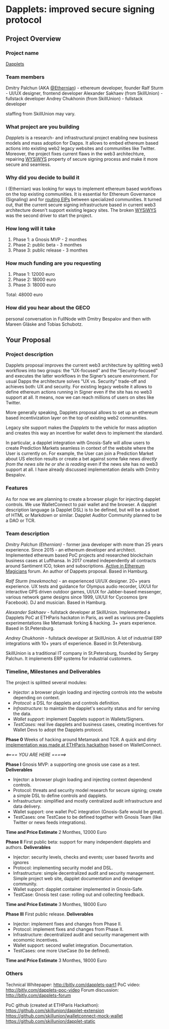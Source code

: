 # Dapplets: improved secure signing protocol

## Project Overview

### Project name

[Dapplets](https://medium.com/@Ethernian/dapplets-part-1-introduce-new-dapp-architecture-for-better-ux-and-security-75a4881b4765)

### Team members

Dmitry Palchun (AKA [@Ethernian](https://ethereum-magicians.org/u/ethernian)) - ethereum developer, founder
Ralf Sturm - UI/UX designer, frontend developer
Alexander Sakhaev (from SkillUnion) - fullstack developer
Andrey Chukhonin (from SkillUnion) - fullstack developer

staffing from SkillUnion may vary.

### What project are you building
*Dapplets* is a research- and infrastructural project enabling new business models and mass adoption for Dapps. It allows to embed ethereum based actions into existing web2 legacy websites and communities like Twitter. Moreover, the project fixes current flaws in the web3 architechture, repairing [WYSiWYS](https://en.wikipedia.org/wiki/WYSIWYS) property of secure signing process and make it more secure and seamless.

### Why did you decide to build it
I (Ethernian) was looking for ways to implement ethereum based workflows on the top existing communities. It is essential for Ethereum Governance (Signaling) and for [routing EIPs](https://ethereum-magicians.org/t/decentralizing-eip-workflow/1525)  between specialized communities. It turned out, that the current secure signing infrastructure based in current web3 architecture doesn't support existing legacy sites.
The broken [WYSiWYS](https://en.wikipedia.org/wiki/WYSIWYS) was the second driver to start the project.
  

### How long will it take

1. Phase 1: a Gnosis MVP - 2 monthes
1. Phase 2: public beta - 3 monthes
1. Phase 3: public release - 3 monthes

  

### How much funding are you requesting
1. Phase 1: 12000 euro
1. Phase 2: 18000 euro
1. Phase 3: 18000 euro

Total: 48000 euro


### How did you hear about the GECO

personal conversation in FullNode with Dmitry Bespalov and then with Mareen Gläske and Tobias Schubotz.

## Your Proposal

### Project description

Dapplets proposal improves the current web3 architecture by splitting web3 workflows into two groups: the “UX-focused” and the “Security-focused” and executes the latter workflows in the Signer’s secure environment. For usual Dapps the architecture solves "UX vs. Security" trade-off and achieves both: UX and security. For existing legacy website it allows to define ethereum actions running in Signer even if the site has no web3 support at all. It means, now we can reach millions of users on sites like Twitter. 

More generally speaking, Dapplets proposal allows to set up an ethereum based incentivization layer on the top of existing web2 communities.

Legacy site support makes the _Dapplets_ to the vehicle for mass adoption and creates this way an incentive for wallet devs to implement the standard.

In particular, a dapplet integration with Gnosis-Safe will allow users to create Prediction Markets seamless in context of the website where the User is currently on. For example, the User can join a Prediction Market about US election results or create a bet against some fake news _directly from the news site he or she is reading_ even if the news site has no web3 support at all. I have already discussed implementation details with Dmitry Bespalov.

### Features

As for now we are planning to create a browser plugin for injecting dapplet controls. We use WalletConnect to pair wallet and the browser. A dapplet description language (a Dapplet DSL) is to be defined, but will be a subset of HTML or Markdown or similar.
Dapplet Auditor Community planned to be a DAO or TCR.

### Team description

*Dmitry Palchun (Ethernian)* - former java developer with more than 25 years experience. Since 2015 - an ethereum developer and architect. Implemented ethereum based PoC projects and researched blockchain business cases at Lufthansa. In 2017 created independently all contracts around Santiment ICO, token and subscriptions. [Active in Ethereum Magicians](https://ethereum-magicians.org/u/ethernian) forum. An author of Dappets proposal.
Based in Hamburg.


*Ralf Sturm (meekmocha)* - an experienced UI/UX designer. 20+ years experience.
UX tests and guidance for Olympus audio recorder, UX/UI for interactive GPS driven outdoor games, UI/UX for Jabber-based messenger, various network game designs since 1999, UX/UI for Cycosmos (pre Facebook).
DJ and musician. 
Based in Hamburg.

*Alexander Sakhaev* - fullstack developer at SkillUnion. Implemented a Dapplets PoC at ETHParis hackaton in Paris, as well as various pre-Dapplets experimentations like Metamask forking & hacking. 3+ years experience.
Based in St.Petersburg.

*Andrey Chukhonin* - fullstack developer at SkillUnion. A lot of industrial ERP integrations with 10+ years of experience.
Based in St.Petersburg.


SkillUnion is a traditional IT company in St.Petersburg, founded by Sergey Palchun. It implements ERP systems for industrial customers.

### Timeline, Milestones and Deliverables

The project is splitted several modules:

* *Injector:* a browser plugin loading and injecting controls into the website depending on context.
* *Protocol:* a DSL for dapplets and controls definition.
* *Infrastructure:* to maintain the dapplet's security status and for serving the data.
* *Wallet support:* implement Dapplets support in Wallets/Signers.
* *TestCases:* real live dapplets and business cases, creating incentives for Wallet Devs to adopt the Dapplets protocol.
  

**Phase 0** 
Weeks of hacking around Metamask and TCR.
A quick and dirty [implementation was made at ETHParis hackathon](https://twitter.com/Ethernian/status/1104596777519452160) based on WalletConnect. 

*<==== YOU ARE HERE =====>*

**Phase I** 
Gnosis MVP: a supporting one gnosis use case as a test.
**Deliverables**
* Injector: a browser plugin loading and injecting context dependend controls.
* Protocol: threats and security model research for secure signing; create a simple DSL to define controls and dapplets.
* Infrastructure: simplified and mostly centralized audit infrastructure and data delivery.
* Wallet support: one wallet PoC integration (Gnosis-Safe would be great).
* TestCases: one TestCase to be defined together with Gnosis Team 
(like Twitter or news feeds integrations).  

**Time and Price Estimate** 
2 Monthes, 12000 Euro

  

**Phase II** 
First public beta: support for many independent dapplets and authors. 
**Deliverables**
* Injector: security levels, checks and events; user based favorits and ignores
* Protocol: implementing security model and DSL.
* Infrastructure: simple decentralized audit and security management. Simple project web site, dapplet documentation and developer community.
* Wallet support: dapplet container implemented in Gnosis-Safe.
* TestCase: Gnosis test case: rolling out and collecting feedback.

**Time and Price Estimate** 
3 Monthes, 18000 Euro
  

**Phase III** 
First public release.
**Deliverables**
* Injector: implement fixes and changes from Phase II.
* Protocol: implement fixes and changes from Phase II.
* Infrastructure: decentralized audit and security management with ecomomic incentives.
* Wallet support: second wallet integration. Documentation.
* TestCases: one more UseCase (to be defined).

**Time and Price Estimate** 
3 Monthes, 18000 Euro
  

### Others

Technical Whitepaper: http://bitly.com/dapplets-part1
PoC video: http://bitly.com/dapplets-poc-video
Forum discussion: http://bitly.com/dapplets-forum

PoC github (created at ETHParis Hackathon):
https://github.com/skillunion/dapplet-extension
https://github.com/skillunion/walletconnect-mock-wallet
https://github.com/skillunion/dapplet-static